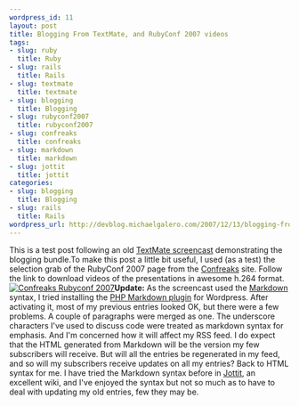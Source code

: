 ```yaml
--- 
wordpress_id: 11
layout: post
title: Blogging From TextMate, and RubyConf 2007 videos
tags: 
- slug: ruby
  title: Ruby
- slug: rails
  title: Rails
- slug: textmate
  title: textmate
- slug: blogging
  title: Blogging
- slug: rubyconf2007
  title: rubyconf2007
- slug: confreaks
  title: confreaks
- slug: markdown
  title: markdown
- slug: jottit
  title: jottit
categories: 
- slug: blogging
  title: Blogging
- slug: rails
  title: Rails
wordpress_url: http://devblog.michaelgalero.com/2007/12/13/blogging-from-textmate-and-rubyconf-2007-videos/
---
```

This is a test post following an old [TextMate screencast](http://macromates.com/screencast/blogging_take_two.mov) demonstrating the blogging bundle.<!--more-->To make this post a little bit useful, I used (as a test) the selection grab of the RubyConf 2007 page from the [Confreaks](http://rubyconf2007.confreaks.com/) site. Follow the link to download videos of the presentations in awesome h.264 format.[![Confreaks Rubyconf 2007](http://devblog.michaelgalero.com/files/2007/12/confreaks-rubyconf-2007.jpg)](http://rubyconf2007.confreaks.com/)**Update:** As the screencast used the [Markdown](http://daringfireball.net/projects/markdown/) syntax, I tried installing the [PHP Markdown plugin](http://michelf.com/projects/php-markdown/) for Wordpress. After activating it, most of my previous entries looked OK, but there were a few problems. A couple of paragraphs were merged as one. The underscore characters I've used to discuss code were treated as markdown syntax for emphasis. And I'm concerned how it will affect my RSS feed. I do expect that the HTML generated from Markdown will be the version my few subscribers will receive. But will all the entries be regenerated in my feed, and so will my subscribers receive updates on all my entries? Back to HTML syntax for me. I have tried the Markdown syntax before in [Jottit](http://jottit.com/), an excellent wiki, and I've enjoyed the syntax but not so much as to have to deal with updating my old entries, few they may be.
